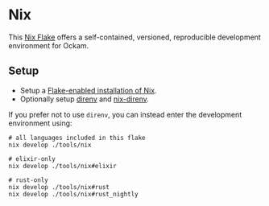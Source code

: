 # Nix

This [Nix Flake](https://zero-to-nix.com/concepts/flakes) offers a
self-contained, versioned, reproducible development environment for Ockam.

## Setup

* Setup a [Flake-enabled installation of Nix](https://zero-to-nix.com/start/install).
* Optionally setup [direnv](https://direnv.net/) and [nix-direnv](https://github.com/nix-community/nix-direnv/).

If you prefer not to use `direnv`, you can instead enter the development environment using:

```shell
# all languages included in this flake
nix develop ./tools/nix
```

```shell
# elixir-only
nix develop ./tools/nix#elixir
```

```shell
# rust-only
nix develop ./tools/nix#rust
nix develop ./tools/nix#rust_nightly
```
